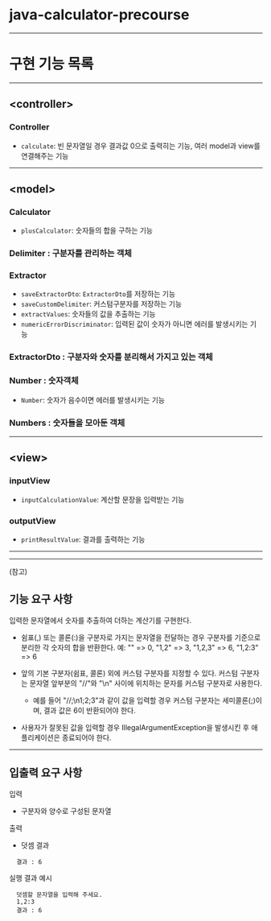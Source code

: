 # java-calculator-precourse
---
# 구현 기능 목록
---
## \<controller>
### Controller
* `calculate`: 빈 문자열일 경우 결과값 0으로 출력히는 기능, 여러 model과 view를 연결해주는 기능
---


## \<model>
### Calculator
* `plusCalculator`: 숫자들의 합을 구하는 기능
### Delimiter : 구분자를 관리하는 객체
### Extractor 
* `saveExtractorDto`: `ExtractorDto`를 저장하는 기능
* `saveCustomDelimiter`: 커스텀구분자를 저장하는 기능
* `extractValues`: 숫자들의 값을 추출하는 기능
* `numericErrorDiscriminator`: 입력된 값이 숫자가 아니면 에러를 발생시키는 기능
### ExtractorDto : 구분자와 숫자를 분리해서 가지고 있는 객체
### Number : 숫자객체
* `Number`: 숫자가 음수이면 에러를 발생시키는 기능
### Numbers : 숫자들을 모아둔 객체
---


## \<view>
### inputView
* `inputCalculationValue`: 계산할 문장을 입력받는 기능
### outputView
* `printResultValue`: 결과를 출력하는 기능

---
---
(참고)
## 기능 요구 사항
입력한 문자열에서 숫자를 추출하여 더하는 계산기를 구현한다.

* 쉼표(,) 또는 콜론(:)을 구분자로 가지는 문자열을 전달하는 경우 구분자를 기준으로 분리한 각 숫자의 합을 반환한다.
  예: "" => 0, "1,2" => 3, "1,2,3" => 6, "1,2:3" => 6
* 앞의 기본 구분자(쉼표, 콜론) 외에 커스텀 구분자를 지정할 수 있다.
  커스텀 구분자는 문자열 앞부분의 "//"와 "\n" 사이에 위치하는 문자를 커스텀 구분자로 사용한다.
    * 예를 들어 "//;\n1;2;3"과 같이 값을 입력할 경우 커스텀 구분자는 세미콜론(;)이며, 결과 값은 6이 반환되어야 한다.

* 사용자가 잘못된 값을 입력할 경우 IllegalArgumentException을 발생시킨 후 애플리케이션은 종료되어야 한다.
---
## 입출력 요구 사항
입력
* 구분자와 양수로 구성된 문자열

출력
* 덧셈 결과
```
  결과 : 6
```
실행 결과 예시
```
  덧셈할 문자열을 입력해 주세요.
  1,2:3
  결과 : 6
```




